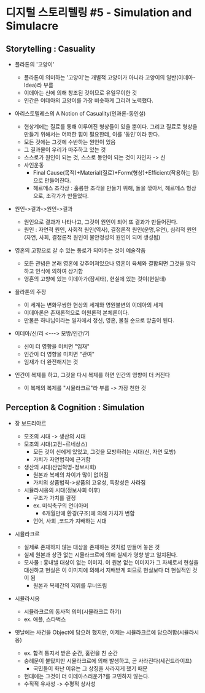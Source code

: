 # 디지털 스토리텔링 #5 - Simulation and Simulacre
## Storytelling : Casuality
- 플라톤의 '고양이'
    - 플라톤이 의미하는 '고양이'는 개별적 고양이가 아니라 고양이의 일반(이데아-Idea)라 부름
    - 이데아는 신에 의해 창조된 것이므로 유일무이한 것
    - 인간은 이데아의 고양이를 가장 비슷하게 그리려 노력했다.
- 아리스토텔레스의 A Notion of Casuality(인과론-동인설)
    - 현상계에는 질료를 통해 이루어진 형상들이 있을 뿐이다. 그리고 질료로 형상을 만들기 위해서는 어떠한 힘이 필요한데, 이를 '동인'이라 한다.
    - 모든 것에는 그것에 수반하는 원인이 있음
    - 그 결과물이 우리가 마주하고 있는 것
    - 스스로가 원인이 되는 것, 스스로 동인이 되는 것이 자인자 -> 신
    - 사인운동
        - Final Cause(목적)+Material(질료)+Form(형상)+Efficient(작용하는 힘)으로 만들어진다.
        - 헤르메스 조각상 : 훌륭한 조각을 만들기 위해, 돌을 깎아서, 헤르메스 형상으로, 조각가가 만들었다.
- 원인->결과->원인->결과
    - 원인으로 결과가 나타나고, 그것이 원인이 되어 또 결과가 만들어진다.
    - 원인 : 자연적 원인, 사회적 원인(역사), 결정론적 원인(운명,우연), 심리적 원인(자연, 사회, 결정론적 원인이 불안정성의 원인이 되어 생성됨)
- 영혼의 고향으로 갈 수 있는 통로가 되어주는 것이 예술작품
    - 모든 관념은 본래 영혼에 갖추어져있으나 영혼이 육체와 결합되면 그것을 망각하고 인식에 의하여 상기함
    - 영혼의 고향에 있는 이데아가(잠세태), 현실에 있는 것이(현실태)
- 플라톤의 주장
    - 이 세계는 변화무쌍한 현상의 세계와 영원불변의 이데아의 세계
    - 이데아론은 존재론적으로 이원론적 본체론이다.
    - 만물은 하나님이라는 일자에서 정신, 영혼, 물질 순으로 방출이 된다.

- 이데아/신/리 <---> 모방/인간/기
    - 신이 더 영향을 미치면 "임재"
    - 인간이 더 영향을 미치면 "관여"
    - 임재가 더 완전해지는 것
- 인간이 복제를 하고, 그것을 다시 복제를 하면 인간의 영향이 더 커진다
    - 이 복제의 복제를 "시뮬라크르"라 부름 -> 가장 천한 것

## Perception & Cognition : Simulation
- 장 보드리야르
    - 모조의 시대 -> 생산의 시대
    - 모조의 시대(고전~르네상스)
        - 모든 것이 신에게 있었고, 그것을 모방하려는 시대(신, 자연 모방)
        - 가치가 자연법칙에 근거함
    - 생산의 시대(산업혁명-정보사회)
        - 원본과 복제의 차이가 많이 없어짐
        - 가치의 상품법칙->상품의 고유성, 독창성은 사라짐
    - 시뮬라시옹의 시대(정보사회 이후)
        - 구조가 가치를 결정
        - ex. 미식축구의 언더아머
            - 6개월만에 환경(구조)에 의해 가치가 변함
        - 언어, 사회 ,코드가 지배하는 시대

- 시뮬라크르
    - 실제로 존재하지 않는 대상을 존재하는 것처럼 만들어 놓은 것
    - 실제 원본과 상관 없는 시뮬라크르에 의해 실제가 영향 받고 일치된다.
    - 모사물 : 흉내낼 대상이 없는 이미지. 이 원본 없는 이미지가 그 자체로서 현실을 대신하고 현실은 이 이미지에 의해서 지배받게 되므로 현실보다 더 현실적인 것이 됨
        - 원본과 복제간의 지위를 무너뜨림
- 시뮬라시옹
    - 시뮬라크르의 동사적 의미(시뮬라크르 하기)
    - ex. 애플, 스타벅스
- 옛날에는 사건을 Object에 담으려 했지만, 이제는 시뮬라크르에 담으려함(시뮬라시옹)
    - ex. 합격 통지서 받은 순간, 홈런을 친 순간
    - 숭례문이 불탔지만 시뮬라크르에 의해 발생하고, 곧 사라진다(세컨드라이프)
        - 국민들이 화난 이유는 그 상징을 사라지게 했기 때문
    - 현대에는 그것이 더 이데아스러운가?를 고민하지 않는다.
    - 수직적 유사성 -> 수평적 상사성
